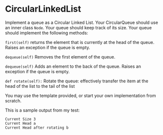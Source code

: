 # CircularLinkedList

Implement a queue as a Circular Linked List. Your CircularQueue should use an inner class ```Node```.
Your queue should keep track of its size.
Your queue should implement the following methods:

```first(self)```
returns the element that is currently at the head of the queue. Raises an exception if the queue is empty.

```dequeue(self)```
Removes the first element of the queue.

```dequeue(self)```
Adds an element to the back of the queue. Raises an exception if the queue is empty.

```def rotate(self):```
Rotate the queue: effectively transfer the item at the head of the list to the tail of the list

You may use the template provided, or start your own implementation from scratch.

This is a sample output from my test:

```Starting Size 0
Current Size 3
Current Head a
Current Head after rotating b
```
